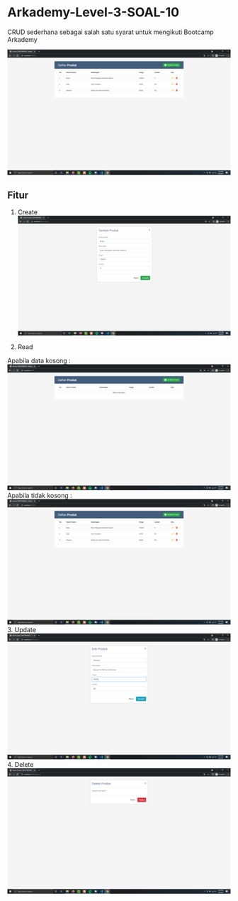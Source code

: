 # Arkademy-Level-3-SOAL-10

CRUD sederhana sebagai salah satu syarat untuk mengikuti Bootcamp Arkademy 

![Main Snapshot](https://raw.githubusercontent.com/jeremia49/Arkademy-Level-3-SOAL-10/main/images/main.png)



##  Fitur
1. Create
![Create Snapshot](https://raw.githubusercontent.com/jeremia49/Arkademy-Level-3-SOAL-10/main/images/form_add.png)


2. Read

Apabila data kosong :
![Empty Data Snapshot](https://raw.githubusercontent.com/jeremia49/Arkademy-Level-3-SOAL-10/main/images/empty.png)
Apabila tidak kosong :
![Non=Empty Data Snapshot](https://raw.githubusercontent.com/jeremia49/Arkademy-Level-3-SOAL-10/main/images/main.png)
3. Update
![Update Snapshot](https://raw.githubusercontent.com/jeremia49/Arkademy-Level-3-SOAL-10/main/images/form_edit.png)
4. Delete
![Delete Snapshot](https://raw.githubusercontent.com/jeremia49/Arkademy-Level-3-SOAL-10/main/images/form_delete.png)


